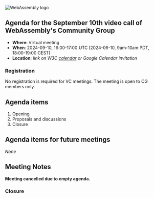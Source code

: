![WebAssembly logo](/images/WebAssembly.png)

## Agenda for the September 10th video call of WebAssembly's Community Group

- **Where**: Virtual meeting
- **When**: 2024-09-10, 16:00-17:00 UTC (2024-09-10, 9am-10am PDT, 18:00-19:00 CEST)
- **Location**: *link on W3C [calendar](https://www.w3.org/groups/cg/webassembly/calendar/) or Google Calendar invitation*

### Registration

No registration is required for VC meetings. The meeting is open to CG members only.

## Agenda items

1. Opening
1. Proposals and discussions
1. Closure

## Agenda items for future meetings

*None*

## Meeting Notes

**Meeting cancelled due to empty agenda.**

### Closure
